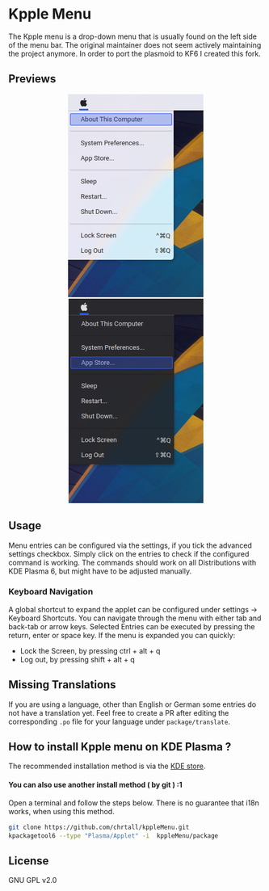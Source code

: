 # Kpple Menu
The Kpple menu is a drop-down menu that is usually found on the left side of the menu bar.
The original maintainer does not seem actively maintaining the project anymore. In order to port the plasmoid to KF6 I created this fork.

## Previews

<p align="center">
    <img src="screenshots/light_kppleMenu.png" alt="light preview"> <img src="screenshots/dark_kppleMenu.png" alt="dark preview">
</p>

## Usage

Menu entries can be configured via the settings, if you tick the advanced settings checkbox.
Simply click on the entries to check if the configured command is working.
The commands should work on all Distributions with KDE Plasma 6, but might have to be adjusted manually.

### Keyboard Navigation

A global shortcut to expand the applet can be configured under settings -> Keyboard Shortcuts.
You can navigate through the menu with either tab and back-tab or arrow keys.
Selected Entries can be executed by pressing the return, enter or space key.
If the menu is expanded you can quickly:
- Lock the Screen, by pressing ctrl + alt + q
- Log out, by pressing shift + alt + q

## Missing Translations

If you are using a language, other than English or German some entries do not have a translation yet.
Feel free to create a PR after editing the corresponding `.po` file for your language under `package/translate`.

## How to install Kpple menu on KDE Plasma ?

The recommended installation method is via the [KDE store](https://store.kde.org/p/2164679).


#### You can also use another install method ( by git ) :1

Open a terminal and follow the steps below.
There is no guarantee that i18n works, when using this method.

```bash
git clone https://github.com/chrtall/kppleMenu.git
kpackagetool6 --type "Plasma/Applet" -i  kppleMenu/package
```

## License

GNU GPL v2.0

